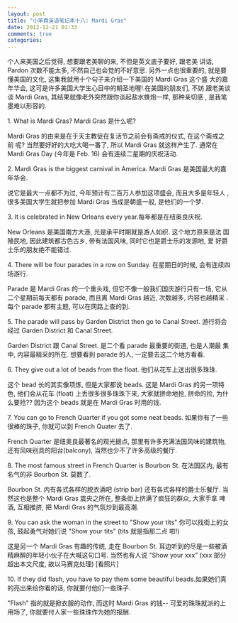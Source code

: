```yaml
---
layout: post
title: "小笨霖英语笔记本十八: Mardi Gras"
date: 2012-12-21 01:33
comments: true
categories: 
---
```


个人来美国之后觉得, 想要跟老美聊的来, 不但是英文底子要好, 跟老美
讲话, Pardon 次数不能太多, 不然自己也会觉的不好意思. 另外一点也很重要的, 
就是要懂美国的文化, 这集我就用十个句子来介绍一下美国的 Mardi Gras 这个盛
大的嘉年华会, 这可是许多美国大学生心目中的朝圣地喔!.在美国的朋友们, 不妨
跟老美谈谈 Mardi Gras, 其结果就像老外突然跟你谈起盐水蜂炮一样, 那种亲切感
, 是我笔墨难以形容的.

<p>1. What is Mardi Gras? Mardi Gras 是什么呢?</p>

Mardi Gras 的由来是在于天主教徒在复活节之前会有斋戒的仪式, 在这个斋戒之前
呢? 当然要好好的大吃大喝一番了, 所以 Mardi Gras 就这样产生了. 通常在 Mardi 
Gras Day (今年是 Feb. 16) 会有连续二星期的庆祝活动.  

<p>2. Mardi Gras is the biggest carnival in America. Mardi Gras 是美国最大的嘉年华会.</p>

说它是最大一点都不为过, 今年预计有二百万人参加这项盛会, 而且大多是年轻人
, 很多美国大学生就把参加 Mardi Gras 当成是朝盛一般, 是他们的一个梦.  

<p>3. It is celebrated in New Orleans every year.每年都是在纽奥良庆祝.</p>

New Orleans 是美国南方大港, 光是承平时期就是游人如织.   这个地方原来是法
国殖民地, 因此建筑都古色古乡, 带有法国风味, 同时它也是爵士乐的发源地, 爱
好爵士乐的朋友绝不能错过.  

<p>4. There will be four parades in a row on Sunday. 在星期日的时候, 会有连续四场游行. </p>

Parade 是 Mardi Gras 的一个重头戏, 但它不像一般我们国庆游行只有一场, 它从
二个星期前每天都有 parade, 而且离 Mardi Gras 越近, 次数越多, 内容也越精采
. 每个 parade 都有主题, 可以在网路上查的到.  

<p>5. The parade will pass by Garden District then go to Canal Street. 游行将会经过 Garden District 和 Canal Street.</p>

Garden District 跟 Canal Street. 是二个看 parade 最重要的街道, 也是人潮最
集中, 内容最精采的所在. 想要看到 parade 的人, 一定要去这二个地方看看.  

<p>6. They give out a lot of beads from the float. 他们从花车上送出很多珠珠.</p>

这个 bead 长的其实像项炼, 但是大家都说 beads.  这是 Mardi Gras 的另一项特
色, 他们会从花车 (float) 上丢很多很多珠珠下来, 大家就拼命地抢, 拼命的捡, 
为什么要抢?? 因为这个 beads 就是在 Mardi Gras  时用的钱.  

<p>7. You can go to French Quarter if you got some neat beads. 如果你有了一些很棒的珠子, 你就可以到 French Quater 去了.</p>

French Quarter 是纽奥良最著名的观光据点, 那里有许多充满法国风味的建筑物, 
还有风味别具的阳台(balcony), 当然也少不了许多高级的餐厅.  

<p>8. The most famous street in French Quarter is Bourbon St. 在法国区内, 最有名气的非 Bourbon St. 莫数了.</p>

Bourbon St. 内有各式各样的脱衣酒吧 (strip bar) 还有各式各样的爵士乐餐厅. 
当然这也是整个 Mardi Gras 震央之所在, 整条街上挤满了疯狂的群众, 大家手拿
啤酒, 互相推挤, 把 Mardi Gras 的气氛炒到最高潮.  

<p>9. You can ask the woman in the street to "Show your tits" 
你可以找街上的女孩, 鼓起勇气对她们说 "Show your tits" (tits 就是指那二点
啦!)</p>

这是另一个 Mardi Gras 有趣的传统, 走在 Bourbon St. 耳边听到的尽是一些被酒
精麻醉的年轻小伙子在大喊这句口号. 当然也有人说 "Show your xxx"  (xxx 部分
超出本文尺度, 故以马赛克处理)  [看照片]  

<p>10. If they did flash, you have to pay them some beautiful beads.如果她们真的亮出来给你看的话, 你就要付他们一些珠子.</p>

"Flash" 指的就是掀衣服的动作, 而这时 Mardi Gras 的钱-- 可爱的珠珠就派的上
用场了, 你就要付人家一些珠珠作为她的报酬.  

 



